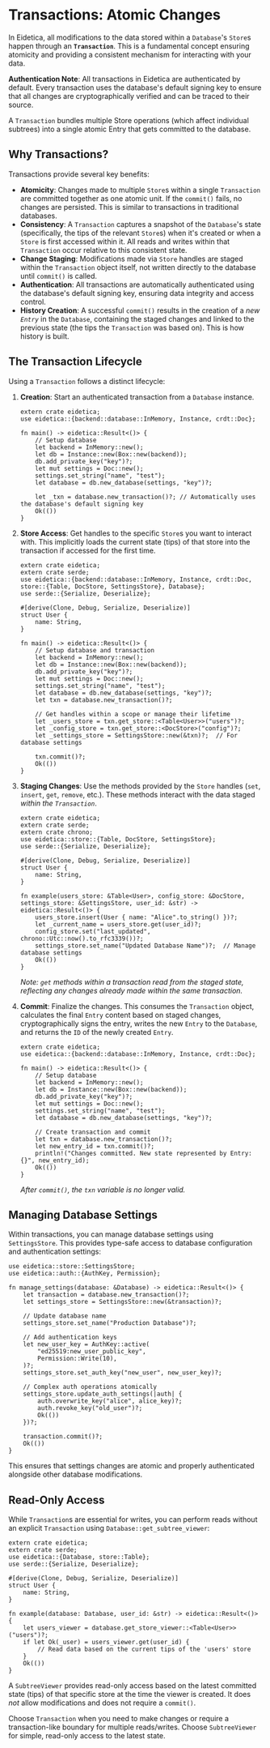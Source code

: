 # Transactions: Atomic Changes

In Eidetica, all modifications to the data stored within a `Database`'s `Store`s happen through an **`Transaction`**. This is a fundamental concept ensuring atomicity and providing a consistent mechanism for interacting with your data.

**Authentication Note**: All transactions in Eidetica are authenticated by default. Every transaction uses the database's default signing key to ensure that all changes are cryptographically verified and can be traced to their source.

A `Transaction` bundles multiple Store operations (which affect individual subtrees) into a single atomic Entry that gets committed to the database.

## Why Transactions?

Transactions provide several key benefits:

- **Atomicity**: Changes made to multiple `Store`s within a single `Transaction` are committed together as one atomic unit. If the `commit()` fails, no changes are persisted. This is similar to transactions in traditional databases.
- **Consistency**: A `Transaction` captures a snapshot of the `Database`'s state (specifically, the tips of the relevant `Store`s) when it's created or when a `Store` is first accessed within it. All reads and writes within that `Transaction` occur relative to this consistent state.
- **Change Staging**: Modifications made via `Store` handles are staged within the `Transaction` object itself, not written directly to the database until `commit()` is called.
- **Authentication**: All transactions are automatically authenticated using the database's default signing key, ensuring data integrity and access control.
- **History Creation**: A successful `commit()` results in the creation of a _new `Entry`_ in the `Database`, containing the staged changes and linked to the previous state (the tips the `Transaction` was based on). This is how history is built.

## The Transaction Lifecycle

Using a `Transaction` follows a distinct lifecycle:

1.  **Creation**: Start an authenticated transaction from a `Database` instance.

    ```rust,ignore
    extern crate eidetica;
    use eidetica::{backend::database::InMemory, Instance, crdt::Doc};

    fn main() -> eidetica::Result<()> {
        // Setup database
        let backend = InMemory::new();
        let db = Instance::new(Box::new(backend));
        db.add_private_key("key")?;
        let mut settings = Doc::new();
        settings.set_string("name", "test");
        let database = db.new_database(settings, "key")?;

        let _txn = database.new_transaction()?; // Automatically uses the database's default signing key
        Ok(())
    }
    ```

2.  **Store Access**: Get handles to the specific `Store`s you want to interact with. This implicitly loads the current state (tips) of that store into the transaction if accessed for the first time.

    ```rust,ignore
    extern crate eidetica;
    extern crate serde;
    use eidetica::{backend::database::InMemory, Instance, crdt::Doc, store::{Table, DocStore, SettingsStore}, Database};
    use serde::{Serialize, Deserialize};

    #[derive(Clone, Debug, Serialize, Deserialize)]
    struct User {
        name: String,
    }

    fn main() -> eidetica::Result<()> {
        // Setup database and transaction
        let backend = InMemory::new();
        let db = Instance::new(Box::new(backend));
        db.add_private_key("key")?;
        let mut settings = Doc::new();
        settings.set_string("name", "test");
        let database = db.new_database(settings, "key")?;
        let txn = database.new_transaction()?;

        // Get handles within a scope or manage their lifetime
        let _users_store = txn.get_store::<Table<User>>("users")?;
        let _config_store = txn.get_store::<DocStore>("config")?;
        let _settings_store = SettingsStore::new(&txn)?;  // For database settings

        txn.commit()?;
        Ok(())
    }
    ```

3.  **Staging Changes**: Use the methods provided by the `Store` handles (`set`, `insert`, `get`, `remove`, etc.). These methods interact with the data staged _within the `Transaction`_.

    ```rust,ignore
    extern crate eidetica;
    extern crate serde;
    extern crate chrono;
    use eidetica::store::{Table, DocStore, SettingsStore};
    use serde::{Serialize, Deserialize};

    #[derive(Clone, Debug, Serialize, Deserialize)]
    struct User {
        name: String,
    }

    fn example(users_store: &Table<User>, config_store: &DocStore, settings_store: &SettingsStore, user_id: &str) -> eidetica::Result<()> {
        users_store.insert(User { name: "Alice".to_string() })?;
        let _current_name = users_store.get(user_id)?;
        config_store.set("last_updated", chrono::Utc::now().to_rfc3339())?;
        settings_store.set_name("Updated Database Name")?;  // Manage database settings
        Ok(())
    }
    ```

    _Note: `get` methods within a transaction read from the staged state, reflecting any changes already made within the same transaction._

4.  **Commit**: Finalize the changes. This consumes the `Transaction` object, calculates the final `Entry` content based on staged changes, cryptographically signs the entry, writes the new `Entry` to the `Database`, and returns the `ID` of the newly created `Entry`.

    ```rust,ignore
    extern crate eidetica;
    use eidetica::{backend::database::InMemory, Instance, crdt::Doc};

    fn main() -> eidetica::Result<()> {
        // Setup database
        let backend = InMemory::new();
        let db = Instance::new(Box::new(backend));
        db.add_private_key("key")?;
        let mut settings = Doc::new();
        settings.set_string("name", "test");
        let database = db.new_database(settings, "key")?;

        // Create transaction and commit
        let txn = database.new_transaction()?;
        let new_entry_id = txn.commit()?;
        println!("Changes committed. New state represented by Entry: {}", new_entry_id);
        Ok(())
    }
    ```

    _After `commit()`, the `txn` variable is no longer valid._

## Managing Database Settings

Within transactions, you can manage database settings using `SettingsStore`. This provides type-safe access to database configuration and authentication settings:

```rust,ignore
use eidetica::store::SettingsStore;
use eidetica::auth::{AuthKey, Permission};

fn manage_settings(database: &Database) -> eidetica::Result<()> {
    let transaction = database.new_transaction()?;
    let settings_store = SettingsStore::new(&transaction)?;

    // Update database name
    settings_store.set_name("Production Database")?;

    // Add authentication keys
    let new_user_key = AuthKey::active(
        "ed25519:new_user_public_key",
        Permission::Write(10),
    )?;
    settings_store.set_auth_key("new_user", new_user_key)?;

    // Complex auth operations atomically
    settings_store.update_auth_settings(|auth| {
        auth.overwrite_key("alice", alice_key)?;
        auth.revoke_key("old_user")?;
        Ok(())
    })?;

    transaction.commit()?;
    Ok(())
}
```

This ensures that settings changes are atomic and properly authenticated alongside other database modifications.

## Read-Only Access

While `Transaction`s are essential for writes, you can perform reads without an explicit `Transaction` using `Database::get_subtree_viewer`:

```rust,ignore
extern crate eidetica;
extern crate serde;
use eidetica::{Database, store::Table};
use serde::{Serialize, Deserialize};

#[derive(Clone, Debug, Serialize, Deserialize)]
struct User {
    name: String,
}

fn example(database: Database, user_id: &str) -> eidetica::Result<()> {
    let users_viewer = database.get_store_viewer::<Table<User>>("users")?;
    if let Ok(_user) = users_viewer.get(user_id) {
        // Read data based on the current tips of the 'users' store
    }
    Ok(())
}
```

A `SubtreeViewer` provides read-only access based on the latest committed state (tips) of that specific store at the time the viewer is created. It does _not_ allow modifications and does not require a `commit()`.

Choose `Transaction` when you need to make changes or require a transaction-like boundary for multiple reads/writes. Choose `SubtreeViewer` for simple, read-only access to the latest state.
